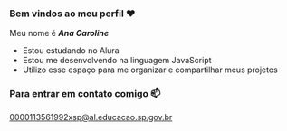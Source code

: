 ### Bem vindos ao meu perfil ♥️ 

 Meu nome é _**Ana Caroline**_

 - Estou estudando no Alura
 - Estou me desenvolvendo na linguagem JavaScript
 - Utilizo esse espaço para me organizar e compartilhar meus projetos

### Para entrar em contato comigo 📫

 0000113561992xsp@al.educacao.sp.gov.br
